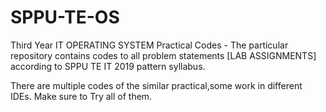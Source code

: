 # SPPU-TE-OS
Third Year IT OPERATING SYSTEM Practical Codes - The particular repository contains codes to all problem statements [LAB ASSIGNMENTS] according to SPPU TE IT 2019 pattern syllabus.

There are multiple codes of the similar practical,some work in different IDEs. Make sure to Try all of them.
